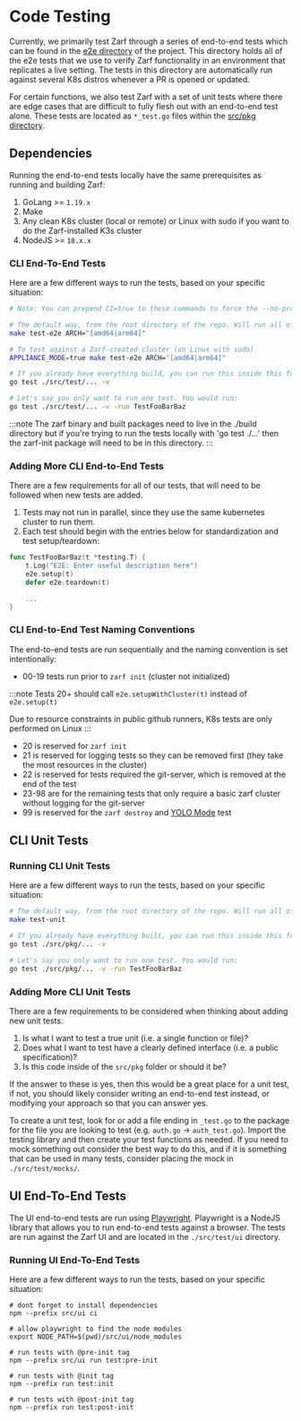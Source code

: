 # Code Testing

Currently, we primarily test Zarf through a series of end-to-end tests which can be found in the [e2e directory](https://github.com/defenseunicorns/zarf/tree/main/src/test/e2e) of the project. This directory holds all of the e2e tests that we use to verify Zarf functionality in an environment that replicates a live setting. The tests in this directory are automatically run against several K8s distros whenever a PR is opened or updated.

For certain functions, we also test Zarf with a set of unit tests where there are edge cases that are difficult to fully flesh out with an end-to-end test alone.  These tests are located as `*_test.go` files within the [src/pkg directory](https://github.com/defenseunicorns/zarf/tree/main/src/pkg).

## Dependencies

Running the end-to-end tests locally have the same prerequisites as running and building Zarf:

1. GoLang >= `1.19.x`
2. Make
3. Any clean K8s cluster (local or remote) or Linux with sudo if you want to do the Zarf-installed K3s cluster
4. NodeJS >= `18.x.x`

### CLI End-To-End Tests

Here are a few different ways to run the tests, based on your specific situation:

``` bash
# Note: You can prepend CI=true to these commands to force the --no-progress flag like CI does

# The default way, from the root directory of the repo. Will run all of the tests against your chosen k8s distro. Will automatically build any binary dependencies that don't already exist.
make test-e2e ARCH="[amd64|arm64]"

# To test against a Zarf-created cluster (on Linux with sudo)
APPLIANCE_MODE=true make test-e2e ARCH="[amd64|arm64]"

# If you already have everything build, you can run this inside this folder. This lets you customize the test run.
go test ./src/test/... -v

# Let's say you only want to run one test. You would run:
go test ./src/test/... -v -run TestFooBarBaz
```

:::note
The zarf binary and built packages need to live in the ./build directory but if you're trying to run the tests locally with 'go test ./...' then the zarf-init package will need to be in this directory.
:::

### Adding More CLI End-to-End Tests

There are a few requirements for all of our tests, that will need to be followed when new tests are added.

1. Tests may not run in parallel, since they use the same kubernetes cluster to run them.
2. Each test should begin with the entries below for standardization and test setup/teardown:

```go
func TestFooBarBaz(t *testing.T) {
    t.Log("E2E: Enter useful description here")
    e2e.setup(t)
    defer e2e.teardown(t)

    ...
}
```

### CLI End-to-End Test Naming Conventions

The end-to-end tests are run sequentially and the naming convention is set intentionally:

- 00-19 tests run prior to `zarf init` (cluster not initialized)

:::note
Tests 20+ should call `e2e.setupWithCluster(t)` instead of `e2e.setup(t)`

Due to resource constraints in public github runners, K8s tests are only performed on Linux
:::

- 20 is reserved for `zarf init`
- 21 is reserved for logging tests so they can be removed first (they take the most resources in the cluster)
- 22 is reserved for tests required the git-server, which is removed at the end of the test
- 23-98 are for the remaining tests that only require a basic zarf cluster without logging for the git-server
- 99 is reserved for the `zarf destroy` and [YOLO Mode](../../examples/yolo/README.md) test

## CLI Unit Tests

### Running CLI Unit Tests

Here are a few different ways to run the tests, based on your specific situation:

``` bash
# The default way, from the root directory of the repo. Will run all of the unit tests that are currently defined.
make test-unit

# If you already have everything built, you can run this inside this folder. This lets you customize the test run.
go test ./src/pkg/... -v

# Let's say you only want to run one test. You would run:
go test ./src/pkg/... -v -run TestFooBarBaz
```

### Adding More CLI Unit Tests

There are a few requirements to be considered when thinking about adding new unit tests.

1. Is what I want to test a true unit (i.e. a single function or file)?
2. Does what I want to test have a clearly defined interface (i.e. a public specification)?
3. Is this code inside of the `src/pkg` folder or should it be?

If the answer to these is yes, then this would be a great place for a unit test, if not, you should likely consider writing an end-to-end test instead, or modifying your approach so that you can answer yes.

To create a unit test, look for or add a file ending in `_test.go` to the package for the file you are looking to test (e.g. `auth.go` -> `auth_test.go`).  Import the testing library and then create your test functions as needed.  If you need to mock something out consider the best way to do this, and if it is something that can be used in many tests, consider placing the mock in `./src/test/mocks/`.

## UI End-To-End Tests

The UI end-to-end tests are run using [Playwright](https://playwright.dev/).  Playwright is a NodeJS library that allows you to run end-to-end tests against a browser.  The tests are run against the Zarf UI and are located in the `./src/test/ui` directory.

### Running UI End-To-End Tests

Here are a few different ways to run the tests, based on your specific situation:

```shell
# dont forget to install dependencies
npm --prefix src/ui ci

# allow playwright to find the node modules
export NODE_PATH=$(pwd)/src/ui/node_modules

# run tests with @pre-init tag
npm --prefix src/ui run test:pre-init

# run tests with @init tag
npm --prefix run test:init

# run tests with @post-init tag
npm --prefix run test:post-init
```
